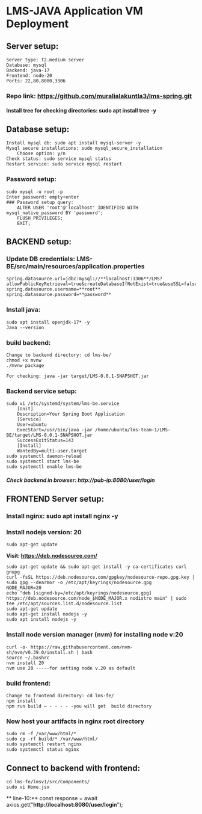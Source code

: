 # LMS-JAVA Application VM Deployment
## Server setup:
    Server type: T2.medium server
    Database: mysql 
    Backend: java-17
    Frontend: node-20
    Ports: 22,80,8080,3306

### Repo link: https://github.com/muralialakuntla3/lms-spring.git

#### Install tree for checking directories: sudo apt  install tree -y
## Database setup:
    Install mysql db: sudo apt install mysql-server -y
    Mysql secure installations: sudo mysql_secure_installation
        Choose option: y/n
    Check status: sudo service mysql status
    Restart service: sudo service mysql restart
### Password setup:
    sudo mysql -u root -p
    Enter password: empty+enter
    ### Password setup query:
        ALTER USER 'root'@'localhost' IDENTIFIED WITH mysql_native_password BY 'password';
        FLUSH PRIVILEGES;
        EXIT;


## BACKEND setup:
### Update DB credentials: LMS-BE/src/main/resources/application.properties
    spring.datasource.url=jdbc:mysql://**localhost:3306**/LMS?allowPublicKeyRetrieval=true&createDatabaseIfNotExist=true&useSSL=false
    spring.datasource.username=**root**
    spring.datasource.password=**password**
### Install java: 
    sudo apt install openjdk-17* -y
    Java --version
### build backend:
    Change to backend directory: cd lms-be/
    chmod +x mvnw
    ./mvnw package
	
    For checking: java -jar target/LMS-0.0.1-SNAPSHOT.jar
### Backend service setup:
    sudo vi /etc/systemd/system/lms-be.service
        [Unit]
        Description=Your Spring Boot Application
        [Service]
        User=ubuntu
        ExecStart=/usr/bin/java -jar /home/ubuntu/lms-team-1/LMS-BE/target/LMS-0.0.1-SNAPSHOT.jar
        SuccessExitStatus=143
        [Install]
        WantedBy=multi-user.target
    sudo systemctl daemon-reload
    sudo systemctl start lms-be
    sudo systemctl enable lms-be
##### Check backend in browser: http://pub-ip:8080/user/login


## FRONTEND Server setup:

### Install nginx: sudo apt install nginx -y

### Install nodejs version: 20
    sudo apt-get update
**Visit: https://deb.nodesource.com/**
```
sudo apt-get update && sudo apt-get install -y ca-certificates curl gnupg
curl -fsSL https://deb.nodesource.com/gpgkey/nodesource-repo.gpg.key | sudo gpg --dearmor -o /etc/apt/keyrings/nodesource.gpg
NODE_MAJOR=20
echo "deb [signed-by=/etc/apt/keyrings/nodesource.gpg] https://deb.nodesource.com/node_$NODE_MAJOR.x nodistro main" | sudo tee /etc/apt/sources.list.d/nodesource.list
sudo apt-get update
sudo apt-get install nodejs -y
sudo apt install nodejs -y
```
### Install node version manager (nvm) for installing node v:20

    curl -o- https://raw.githubusercontent.com/nvm-sh/nvm/v0.39.0/install.sh | bash
    source ~/.bashrc
    nvm install 20
    nvm use 20 -----for setting node v.20 as default
### build frontend:
    Change to frontend directory: cd lms-fe/
    npm install
    npm run build – - - - - -you will get  build directory
### Now host your artifacts in nginx root directory

    sudo rm -f /var/www/html/*
    sudo cp -rf build/* /var/www/html/
    sudo systemctl restart nginx
    sudo systemctl status nginx

## Connect to backend with frontend: 
    cd lms-fe/lmsv1/src/Components/
    sudo vi Home.jsx
   ** line-10:** const response = await axios.get("**http://localhost:8080/user/login**");


